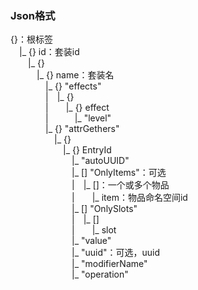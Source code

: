 ### Json格式
{}：根标签<br>
&emsp;|_ {} id：套装id<br>
&emsp;&emsp;|_ {}<br>
&emsp;&emsp;&emsp;|_ {} name：套装名<br>
&emsp;&emsp;&emsp;&emsp;|_ {} "effects"<br>
&emsp;&emsp;&emsp;&emsp;|&emsp;|_ {}<br>
&emsp;&emsp;&emsp;&emsp;|&emsp;&emsp;|_ {} effect<br>
&emsp;&emsp;&emsp;&emsp;|&emsp;&emsp;&emsp;|_ "level"<br>
&emsp;&emsp;&emsp;&emsp;|_ {} "attrGethers"<br>
&emsp;&emsp;&emsp;&emsp;&emsp;|_ {}<br>
&emsp;&emsp;&emsp;&emsp;&emsp;&emsp;|_ {} EntryId <br>
&emsp;&emsp;&emsp;&emsp;&emsp;&emsp;&emsp;|_ "autoUUID"<br>
&emsp;&emsp;&emsp;&emsp;&emsp;&emsp;&emsp;|_ [] "OnlyItems"：可选<br>
&emsp;&emsp;&emsp;&emsp;&emsp;&emsp;&emsp;|&emsp;|_ []：一个或多个物品<br>
&emsp;&emsp;&emsp;&emsp;&emsp;&emsp;&emsp;|&emsp;&emsp;|_ item：物品命名空间id<br>
&emsp;&emsp;&emsp;&emsp;&emsp;&emsp;&emsp;|_ [] "OnlySlots" <br>
&emsp;&emsp;&emsp;&emsp;&emsp;&emsp;&emsp;|&emsp;|_ [] <br>
&emsp;&emsp;&emsp;&emsp;&emsp;&emsp;&emsp;|&emsp;&emsp;|_ slot<br>
&emsp;&emsp;&emsp;&emsp;&emsp;&emsp;&emsp;|_ "value"<br>
&emsp;&emsp;&emsp;&emsp;&emsp;&emsp;&emsp;|_ "uuid"：可选，uuid<br>
&emsp;&emsp;&emsp;&emsp;&emsp;&emsp;&emsp;|_ "modifierName"<br>
&emsp;&emsp;&emsp;&emsp;&emsp;&emsp;&emsp;|_ "operation"<br>